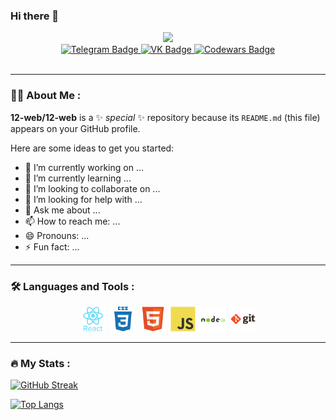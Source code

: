 ### Hi there 👋
<div id="header" align="center">
  <img src="https://avatars.githubusercontent.com/u/60097191?v=4" width="100"/>
  <div id="badges">
  <a href="https://t.me/anatoliychudnov">
    <img src="https://img.shields.io/badge/Telegram-blue?style=flat&logo=telegram&logoColor=white" alt="Telegram Badge"/>
  </a>
  <a href="https://m.vk.com/anatoliychudnov">
    <img src="https://img.shields.io/badge/VK-blue?style=flat&logo=VK&logoColor=white" alt="VK Badge"/>
  </a>
   <a href="https://www.codewars.com/users/12-web">
    <img src="https://img.shields.io/badge/Codewars-black?style=flat&logo=Codewars&logoColor=white" alt="Codewars Badge"/>
  </a>
    
</div>
  <img src="https://komarev.com/ghpvc/?username=12-web&style=flat-square&color=blue" alt=""/>
</div>

---

### :man_technologist: About Me :

**12-web/12-web** is a ✨ _special_ ✨ repository because its `README.md` (this file) appears on your GitHub profile.

Here are some ideas to get you started:

- 🔭 I’m currently working on ...
- 🌱 I’m currently learning ...
- 👯 I’m looking to collaborate on ...
- 🤔 I’m looking for help with ...
- 💬 Ask me about ...
- 📫 How to reach me: ...
- 😄 Pronouns: ...
- ⚡ Fun fact: ...

---

### :hammer_and_wrench: Languages and Tools :
<div align="center">
  <img src="https://github.com/devicons/devicon/blob/master/icons/react/react-original-wordmark.svg" title="React" alt="React" width="40" height="40"/>&nbsp;
  <img src="https://github.com/devicons/devicon/blob/master/icons/css3/css3-plain-wordmark.svg"  title="CSS3" alt="CSS" width="40" height="40"/>&nbsp;
  <img src="https://github.com/devicons/devicon/blob/master/icons/html5/html5-original.svg" title="HTML5" alt="HTML" width="40" height="40"/>&nbsp;
  <img src="https://github.com/devicons/devicon/blob/master/icons/javascript/javascript-original.svg" title="JavaScript" alt="JavaScript" width="40" height="40"/>&nbsp;
  <img src="https://github.com/devicons/devicon/blob/master/icons/nodejs/nodejs-original-wordmark.svg" title="NodeJS" alt="NodeJS" width="40" height="40"/>&nbsp;
  <img src="https://github.com/devicons/devicon/blob/master/icons/git/git-original-wordmark.svg" title="Git" **alt="Git" width="40" height="40"/>
</div>

---

### :fire: My Stats :
  [![GitHub Streak](http://github-readme-streak-stats.herokuapp.com?user=12-web&light=dark&background=ffffff)](https://git.io/streak-stats)

  [![Top Langs](https://github-readme-stats.vercel.app/api/top-langs/?username=12-web&layout=compact&theme=vision-friendly-light)](https://github.com/anuraghazra/github-readme-stats)

